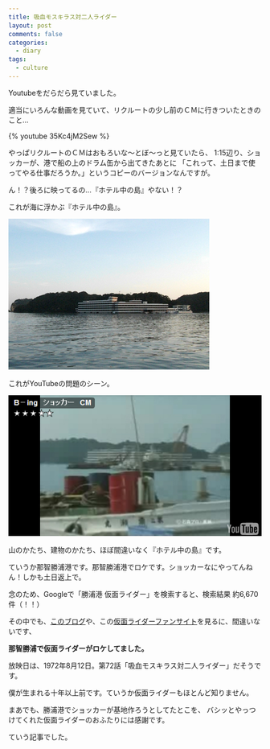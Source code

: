 ```yaml
---
title: 吸血モスキラス対二人ライダー
layout: post
comments: false
categories:
  - diary
tags:
  - culture
---
```

Youtubeをだらだら見ていました。

適当にいろんな動画を見ていて、リクルートの少し前のＣＭに行きついたときのこと…

{% youtube 35Kc4jM2Sew %}

やっぱリクルートのＣＭはおもろいな～とぼ～っと見ていたら、
1:15辺り、ショッカーが、港で船の上のドラム缶から出てきたあとに
「これって、土日まで使ってやる仕事だろうか。」というコピーのバージョンなんですが。

ん！？後ろに映ってるの…『ホテル中の島』やない！？

これが海に浮かぶ『ホテル中の島』。

![ホテル中の島][1]

これがYouTubeの問題のシーン。

![ホテル中の島？][2]

山のかたち、建物のかたち、ほぼ間違いなく『ホテル中の島』です。

ていうか那智勝浦港です。那智勝浦港でロケです。ショッカーなにやってんねん！しかも土日返上で。

念のため、Googleで「勝浦港 仮面ライダー」を検索すると、検索結果 約6,670 件（！！）

その中でも、[このブログ][a1]や、この[仮面ライダーファンサイト][a2]を見るに、間違いないです、

**那智勝浦で仮面ライダーがロケしてました。**

放映日は、1972年8月12日。第72話「吸血モスキラス対二人ライダー」だそうです。

僕が生まれる十年以上前です。ていうか仮面ライダーもほとんど知りません。

まあでも、勝浦港でショッカーが基地作ろうとしてたとこを、
バシッとやっつけてくれた仮面ライダーのおふたりには感謝です。

ていう記事でした。


 [1]: /img/uploads/2010/02/kamen-rider-nachikatsuura-1.jpg
 [2]: /img/uploads/2010/02/kamen-rider-nachikatsuura-2.jpg

 [a1]: http://nukarumi.jugem.jp/?cid=56
 [a2]: http://www.dct-bf.com/rider/rider01/stories08.html

